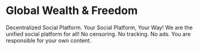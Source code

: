 # Global Wealth & Freedom
 Decentralized Social Platform. Your Social Platform, Your Way! We are the unified social platform for all! No censoring. No tracking. No ads. You are responsible for your own content.

